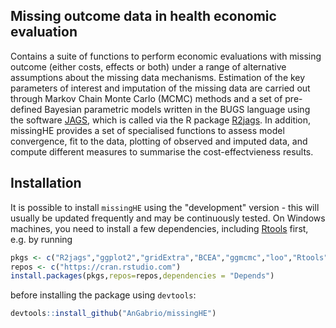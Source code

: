 ## Missing outcome data in health economic evaluation
Contains a suite of functions to perform economic evaluations with missing outcome (either costs, effects or both) under a range of alternative assumptions about the missing data mechanisms. Estimation of the key parameters of interest and imputation of the missing data are carried out through Markov Chain Monte Carlo (MCMC) methods and a set of pre-defined Bayesian parametric models written in the BUGS language using the software [JAGS](http://mcmc-jags.sourceforge.net/), which is called via the R package [R2jags](https://cran.r-project.org/web/packages/R2jags/index.html). In addition, missingHE provides a set of specialised functions to assess model convergence, fit to the data, plotting of observed and imputed data, and compute different measures to summarise the cost-effectvieness results.

## Installation
It is possible to install `missingHE` using the "development" version - this will usually be updated frequently and may be continuously tested. On Windows machines, you need to install a few dependencies, including [Rtools](https://cran.r-project.org/bin/windows/Rtools/) first, e.g. by running
```R
pkgs <- c("R2jags","ggplot2","gridExtra","BCEA","ggmcmc","loo","Rtools","devtools")
repos <- c("https://cran.rstudio.com") 
install.packages(pkgs,repos=repos,dependencies = "Depends")
```
before installing the package using `devtools`:
```R
devtools::install_github("AnGabrio/missingHE")
```
